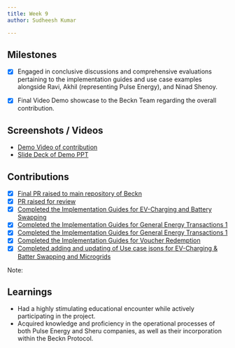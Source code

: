 ```yaml
---
title: Week 9
author: Sudheesh Kumar

---
```


## Milestones
- [x] Engaged in conclusive discussions and comprehensive evaluations pertaining to the implementation guides and use case examples alongside Ravi, Akhil (representing Pulse Energy), and Ninad Shenoy.
- [x] Final Video Demo showcase to the Beckn Team regarding the overall contribution. 


## Screenshots / Videos 
- [Demo Video of contribution](https://drive.google.com/file/d/1SaXOzhgVsyUOqKFkJS48QzqhF-e0KtU5/view?usp=sharing)
- [Slide Deck of Demo PPT](https://docs.google.com/presentation/d/1SShsht5oz96TZEAU4glRmPYHdYpkUJCc/edit?usp=sharing&ouid=105185966727102552469&rtpof=true&sd=true)
  
## Contributions
- [x] [Final PR raised to main repository of Beckn](https://github.com/beckn/DENT-Protocol/pull/10)
- [x] [PR raised for review](https://github.com/beckn/DENT-Protocol/pull/8)
- [x] [Completed the Implementation Guides for EV-Charging and Battery Swapping](https://github.com/Sudheesh2609/DENT-Protocol/blob/sudheesh-draft/docs/implementation-guides/EV_Charging_and_Battery-Swapping-Worlflow.md)
- [x] [Completed the Implementation Guides for General Energy Transactions 1](https://github.com/Sudheesh2609/DENT-Protocol/blob/sudheesh-draft/docs/implementation-guides/General_Energy_Transaction_1.md)
- [x] [Completed the Implementation Guides for General Energy Transactions 1](https://github.com/Sudheesh2609/DENT-Protocol/blob/sudheesh-draft/docs/implementation-guides/General_Energy_Transaction_2.md)
- [x] [Completed the Implementation Guides for Voucher Redemption](https://github.com/Sudheesh2609/DENT-Protocol/blob/sudheesh-draft/docs/implementation-guides/Voucher_Redemption.md)
- [x] [Completed adding and updating of Use case jsons for EV-Charging & Batter Swapping and Microgrids](https://github.com/Sudheesh2609/DENT-Protocol/tree/sudheesh-draft/examples)

Note: 
## Learnings
- Had a highly stimulating educational encounter while actively participating in the project.
- Acquired knowledge and proficiency in the operational processes of both Pulse Energy and Sheru companies, as well as their incorporation within the Beckn Protocol.

